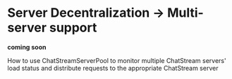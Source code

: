 # Server Decentralization → Multi-server support

**coming soon**

How to use ChatStreamServerPool to monitor multiple ChatStream servers' load status and distribute requests to the appropriate ChatStream server